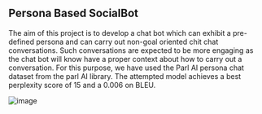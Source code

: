 ## Persona Based SocialBot

The aim of this project is to develop a chat bot which can exhibit a pre-defined persona and can
carry out non-goal oriented chit chat conversations. Such conversations are expected to be more
engaging as the chat bot will know have a proper context about how to carry out a conversation.
For this purpose, we have used the Parl AI persona chat dataset from the parl AI library. The
attempted model achieves a best perplexity score of 15 and a 0.006 on BLEU.

![image](https://user-images.githubusercontent.com/52945500/169769785-09469c8e-04af-4d42-a57e-79ea6e2ea26f.png)
